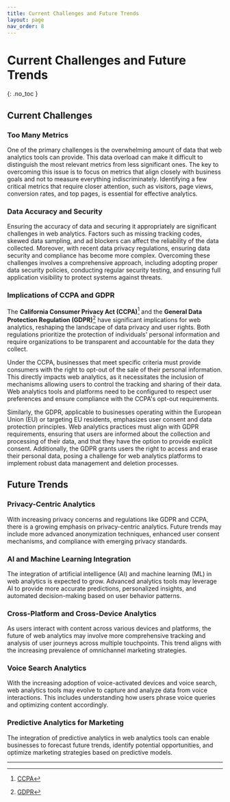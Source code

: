 ```yaml
---
title: Current Challenges and Future Trends
layout: page
nav_order: 8
---
```


# Current Challenges and Future Trends
{: .no_toc }

## Current Challenges

### Too Many Metrics

One of the primary challenges is the overwhelming amount of data that web analytics tools can provide. This data overload can make it difficult to distinguish the most relevant metrics from less significant ones. The key to overcoming this issue is to focus on metrics that align closely with business goals and not to measure everything indiscriminately. Identifying a few critical metrics that require closer attention, such as visitors, page views, conversion rates, and top pages, is essential for effective analytics.

### Data Accuracy and Security

Ensuring the accuracy of data and securing it appropriately are significant challenges in web analytics. Factors such as missing tracking codes, skewed data sampling, and ad blockers can affect the reliability of the data collected. Moreover, with recent data privacy regulations, ensuring data security and compliance has become more complex. Overcoming these challenges involves a comprehensive approach, including adopting proper data security policies, conducting regular security testing, and ensuring full application visibility to protect systems against threats.

### Implications of CCPA and GDPR

The **California Consumer Privacy Act (CCPA)**[^1] and the **General Data Protection Regulation (GDPR)**[^2] have significant implications for web analytics, reshaping the landscape of data privacy and user rights. Both regulations prioritize the protection of individuals' personal information and require organizations to be transparent and accountable for the data they collect.

Under the CCPA, businesses that meet specific criteria must provide consumers with the right to opt-out of the sale of their personal information. This directly impacts web analytics, as it necessitates the inclusion of mechanisms allowing users to control the tracking and sharing of their data. Web analytics tools and platforms need to be configured to respect user preferences and ensure compliance with the CCPA's opt-out requirements.

Similarly, the GDPR, applicable to businesses operating within the European Union (EU) or targeting EU residents, emphasizes user consent and data protection principles. Web analytics practices must align with GDPR requirements, ensuring that users are informed about the collection and processing of their data, and that they have the option to provide explicit consent. Additionally, the GDPR grants users the right to access and erase their personal data, posing a challenge for web analytics platforms to implement robust data management and deletion processes.

## Future Trends

### Privacy-Centric Analytics

With increasing privacy concerns and regulations like GDPR and CCPA, there is a growing emphasis on privacy-centric analytics. Future trends may include more advanced anonymization techniques, enhanced user consent mechanisms, and compliance with emerging privacy standards.

### AI and Machine Learning Integration

The integration of artificial intelligence (AI) and machine learning (ML) in web analytics is expected to grow. Advanced analytics tools may leverage AI to provide more accurate predictions, personalized insights, and automated decision-making based on user behavior patterns.

### Cross-Platform and Cross-Device Analytics

As users interact with content across various devices and platforms, the future of web analytics may involve more comprehensive tracking and analysis of user journeys across multiple touchpoints. This trend aligns with the increasing prevalence of omnichannel marketing strategies.

### Voice Search Analytics

With the increasing adoption of voice-activated devices and voice search, web analytics tools may evolve to capture and analyze data from voice interactions. This includes understanding how users phrase voice queries and optimizing content accordingly.

### Predictive Analytics for Marketing

The integration of predictive analytics in web analytics tools can enable businesses to forecast future trends, identify potential opportunities, and optimize marketing strategies based on predictive models.

---

[^1]: [CCPA](https://oag.ca.gov/privacy/ccpa)
[^2]: [GDPR](https://gdpr-info.eu)
